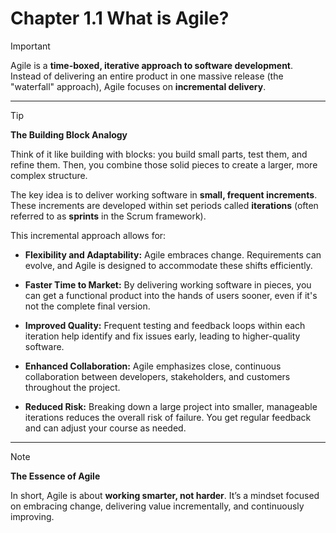 # Chapter 1.1 What is Agile?

> [!IMPORTANT]
> Agile is a **time-boxed, iterative approach to software development**. Instead of delivering an entire product in one massive release (the "waterfall" approach), Agile focuses on **incremental delivery**.

---

> [!TIP]
> **The Building Block Analogy**
>
> Think of it like building with blocks: you build small parts, test them, and refine them. Then, you combine those solid pieces to create a larger, more complex structure.

The key idea is to deliver working software in **small, frequent increments**. These increments are developed within set periods called **iterations** (often referred to as **sprints** in the Scrum framework).

This incremental approach allows for:

-   **Flexibility and Adaptability:** Agile embraces change. Requirements can evolve, and Agile is designed to accommodate these shifts efficiently.

-   **Faster Time to Market:** By delivering working software in pieces, you can get a functional product into the hands of users sooner, even if it's not the complete final version.

-   **Improved Quality:** Frequent testing and feedback loops within each iteration help identify and fix issues early, leading to higher-quality software.

-   **Enhanced Collaboration:** Agile emphasizes close, continuous collaboration between developers, stakeholders, and customers throughout the project.

-   **Reduced Risk:** Breaking down a large project into smaller, manageable iterations reduces the overall risk of failure. You get regular feedback and can adjust your course as needed.

---

> [!NOTE]
> **The Essence of Agile**
>
> In short, Agile is about **working smarter, not harder**. It’s a mindset focused on embracing change, delivering value incrementally, and continuously improving.
